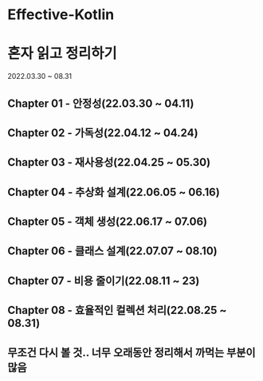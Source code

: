 # Effective-Kotlin

# 혼자 읽고 정리하기
2022.03.30 ~ 08.31

## Chapter 01 - 안정성(22.03.30 ~ 04.11)
## Chapter 02 - 가독성(22.04.12 ~ 04.24)
## Chapter 03 - 재사용성(22.04.25 ~ 05.30)
## Chapter 04 - 추상화 설계(22.06.05 ~ 06.16)
## Chapter 05 - 객체 생성(22.06.17 ~ 07.06)
## Chapter 06 - 클래스 설계(22.07.07 ~ 08.10)
## Chapter 07 - 비용 줄이기(22.08.11 ~ 23)
## Chapter 08 - 효율적인 컬렉션 처리(22.08.25 ~ 08.31)

## 무조건 다시 볼 것.. 너무 오래동안 정리해서 까먹는 부분이 많음

